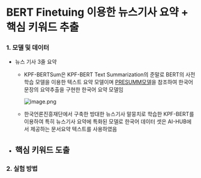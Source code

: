 # BERT Finetuing 이용한 뉴스기사 요약 + 핵심 키워드 추출

### 1. 모델 및 데이터

- 뉴스 기사 3줄 요약
    - KPF-BERTSum은 KPF-BERT Text Summarization의 준말로 BERT의 사전학습 모델을 이용한 텍스트 요약 모델이며 [PRESUMM모델](https://github.com/nlpyang/PreSumm)을 참조하여 한국어 문장의 요약추출을 구현한 한국어 요약 모델임
        
        ![image.png](attachment:07ad5850-a1e0-474e-8265-aaa253af3d9b:image.png)
        
    - 한국언론진흥재단에서 구축한 방대한 뉴스기사 말뭉치로 학습한 KPF-BERT를 이용하여 특히 뉴스기사 요약에 특화된 모델로 한국어 데이터 셋은 AI-HUB에서 제공하는 문서요약 텍스트를 사용하였음
- 핵심 키워드 도출
    - 

### 2. 실험 방법
